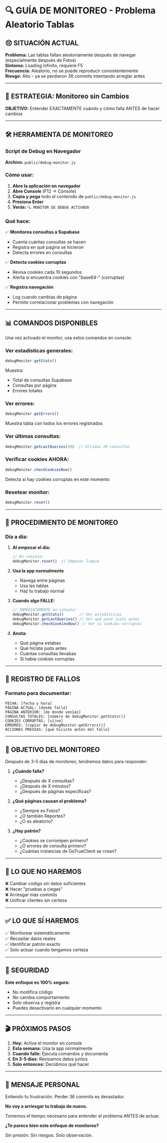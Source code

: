# 🔍 GUÍA DE MONITOREO - Problema Aleatorio Tablas

## 😔 SITUACIÓN ACTUAL

**Problema:** Las tablas fallan aleatoriamente después de navegar (especialmente después de Fotos)  
**Síntoma:** Loading infinito, requiere F5  
**Frecuencia:** Aleatorio, no se puede reproducir consistentemente  
**Riesgo:** Alto - ya se perdieron 36 commits intentando arreglar antes  

---

## 🎯 ESTRATEGIA: Monitoreo sin Cambios

**OBJETIVO:** Entender EXACTAMENTE cuándo y cómo falla ANTES de hacer cambios

---

## 🛠️ HERRAMIENTA DE MONITOREO

### Script de Debug en Navegador

**Archivo:** `public/debug-monitor.js`

### Cómo usar:

1. **Abre la aplicación en navegador**
2. **Abre Console** (F12 → Console)
3. **Copia y pega** todo el contenido de `public/debug-monitor.js`
4. **Presiona Enter**
5. **Verás:** `🔍 MONITOR DE DEBUG ACTIVADO`

### Qué hace:

✅ **Monitorea consultas a Supabase**
  - Cuenta cuántas consultas se hacen
  - Registra en qué página se hicieron
  - Detecta errores en consultas

✅ **Detecta cookies corruptas**
  - Revisa cookies cada 10 segundos
  - Alerta si encuentra cookies con "base64-" (corruptas)

✅ **Registra navegación**
  - Log cuando cambias de página
  - Permite correlacionar problemas con navegación

---

## 📊 COMANDOS DISPONIBLES

Una vez activado el monitor, usa estos comandos en console:

### Ver estadísticas generales:
```javascript
debugMonitor.getStats()
```
Muestra:
- Total de consultas Supabase
- Consultas por página
- Errores totales

### Ver errores:
```javascript
debugMonitor.getErrors()
```
Muestra tabla con todos los errores registrados

### Ver últimas consultas:
```javascript
debugMonitor.getLastQueries(20)  // Últimas 20 consultas
```

### Verificar cookies AHORA:
```javascript
debugMonitor.checkCookiesNow()
```
Detecta si hay cookies corruptas en este momento

### Resetear monitor:
```javascript
debugMonitor.reset()
```

---

## 🔬 PROCEDIMIENTO DE MONITOREO

### Día a día:

1. **Al empezar el día:**
   ```javascript
   // En console:
   debugMonitor.reset()  // Empezar limpio
   ```

2. **Usa la app normalmente**
   - Navega entre páginas
   - Usa las tablas
   - Haz tu trabajo normal

3. **Cuando algo FALLE:**
   ```javascript
   // INMEDIATAMENTE en console:
   debugMonitor.getStats()       // Ver estadísticas
   debugMonitor.getLastQueries() // Ver qué pasó justo antes
   debugMonitor.checkCookiesNow() // Ver si cookies corruptas
   ```

4. **Anota:**
   - Qué página estabas
   - Qué hiciste justo antes
   - Cuántas consultas llevabas
   - Si había cookies corruptas

---

## 📝 REGISTRO DE FALLOS

### Formato para documentar:

```
FECHA: [fecha y hora]
PÁGINA ACTUAL: [donde falló]
PÁGINA ANTERIOR: [de donde venías]
CONSULTAS TOTALES: [número de debugMonitor.getStats()]
COOKIES CORRUPTAS: [sí/no]
ERRORES: [copiar de debugMonitor.getErrors()]
ACCIONES PREVIAS: [qué hiciste antes del fallo]
```

---

## 🎯 OBJETIVO DEL MONITOREO

Después de 3-5 días de monitoreo, tendremos datos para responder:

1. **¿Cuándo falla?**
   - ¿Después de X consultas?
   - ¿Después de X minutos?
   - ¿Después de páginas específicas?

2. **¿Qué páginas causan el problema?**
   - ¿Siempre es Fotos?
   - ¿O también Reportes?
   - ¿O es aleatorio?

3. **¿Hay patrón?**
   - ¿Cookies se corrompen primero?
   - ¿O errores de consulta primero?
   - ¿Cuántas instancias de GoTrueClient se crean?

---

## 🚫 LO QUE NO HAREMOS

❌ Cambiar código sin datos suficientes  
❌ Hacer "pruebas a ciegas"  
❌ Arriesgar más commits  
❌ Unificar clientes sin certeza  

---

## ✅ LO QUE SÍ HAREMOS

✅ Monitorear sistemáticamente  
✅ Recopilar datos reales  
✅ Identificar patrón exacto  
✅ Solo actuar cuando tengamos certeza  

---

## 🔐 SEGURIDAD

**Este enfoque es 100% seguro:**
- No modifica código
- No cambia comportamiento
- Solo observa y registra
- Puedes desactivarlo en cualquier momento

---

## 🎬 PRÓXIMOS PASOS

1. **Hoy:** Activa el monitor en console
2. **Esta semana:** Usa la app normalmente
3. **Cuando falle:** Ejecuta comandos y documenta
4. **En 3-5 días:** Revisamos datos juntos
5. **Solo entonces:** Decidimos qué hacer

---

## 💬 MENSAJE PERSONAL

Entiendo tu frustración. Perder 36 commits es devastador. 

**No voy a arriesgar tu trabajo de nuevo.**

Tomemos el tiempo necesario para entender el problema ANTES de actuar.

**¿Te parece bien este enfoque de monitoreo?**

Sin presión. Sin riesgos. Solo observación.

